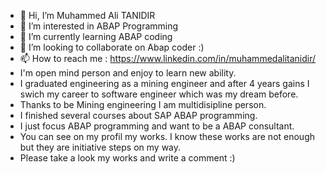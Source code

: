 - 👋 Hi, I’m Muhammed Ali TANIDIR 
- 👀 I’m interested in ABAP Programming
- 🌱 I’m currently learning ABAP coding
- 💞️ I’m looking to collaborate on Abap coder :)
- 📫 How to reach me : https://www.linkedin.com/in/muhammedalitanidir/
- I'm open mind person and enjoy to learn new ability. 
- I graduated engineering as a mining engineer and after 4 years gains I swich my career to software engineer which was my dream before. 
- Thanks to  be Mining engineering I am multidisipline person. 
- I finished several courses about SAP ABAP programming. 
- I just focus ABAP programming and want to be a ABAP consultant. 
- You can see on my profil my works. I know these works are not enough but they are initiative steps on my way. 
- Please take a look my works and write a  comment :)
<!---
muhammedtanidir/muhammedtanidir is a ✨ special ✨ repository because its `README.md` (this file) appears on your GitHub profile.
You can click the Preview link to take a look at your changes.
--->
